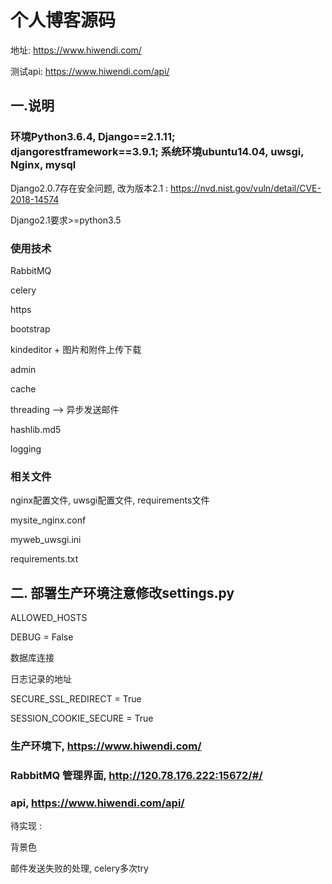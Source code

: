 # 个人博客源码
地址: https://www.hiwendi.com/

测试api: https://www.hiwendi.com/api/

## 一.说明

### 环境Python3.6.4, Django==2.1.11; djangorestframework==3.9.1; 系统环境ubuntu14.04, uwsgi, Nginx, mysql

Django2.0.7存在安全问题, 改为版本2.1 : https://nvd.nist.gov/vuln/detail/CVE-2018-14574

Django2.1要求>=python3.5

### 使用技术

RabbitMQ

celery

https

bootstrap

kindeditor + 图片和附件上传下载

admin

cache

threading --> 异步发送邮件

hashlib.md5

logging


### 相关文件

nginx配置文件, uwsgi配置文件, requirements文件

mysite_nginx.conf

myweb_uwsgi.ini

requirements.txt


## 二. 部署生产环境注意修改settings.py

ALLOWED_HOSTS

DEBUG = False

数据库连接

日志记录的地址

SECURE_SSL_REDIRECT = True

SESSION_COOKIE_SECURE = True


### 生产环境下, https://www.hiwendi.com/
### RabbitMQ 管理界面, http://120.78.176.222:15672/#/
### api, https://www.hiwendi.com/api/


待实现 :

背景色

邮件发送失败的处理, celery多次try
